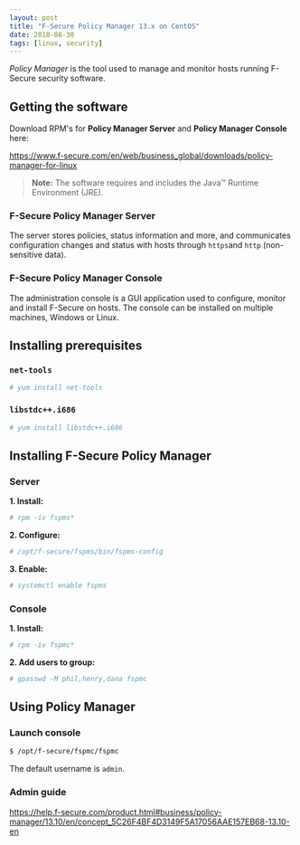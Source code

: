 ```yaml
---
layout: post
title: "F-Secure Policy Manager 13.x on CentOS"
date: 2018-08-30
tags: [linux, security]
---
```


*Policy Manager* is the tool used to manage and monitor hosts running F-Secure security software.

## Getting the software

Download RPM's for **Policy Manager Server** and **Policy Manager Console** here:

<https://www.f-secure.com/en/web/business_global/downloads/policy-manager-for-linux>

>**Note:** The software requires and includes the Java™ Runtime Environment (JRE). 


### F-Secure Policy Manager Server

The server stores policies, status information and more, and communicates configuration changes and status with hosts through `https`and `http` (non-sensitive data).

### F-Secure Policy Manager Console

The administration console is a GUI application used to configure, monitor and install F-Secure on hosts.
The console can be installed on multiple machines, Windows or Linux.


## Installing prerequisites

### `net-tools`

```bash
# yum install net-tools
```

### `libstdc++.i686`

```bash
# yum install libstdc++.i686
```

## Installing F-Secure Policy Manager

### Server

**1. Install:**

```bash
# rpm -iv fspms*
```

**2. Configure:**

```bash
# /opt/f-secure/fspms/bin/fspms-config
```

**3. Enable:**

```bash
# systemctl enable fspms
```

### Console

**1. Install:**

```bash
# rpm -iv fspmc*
```

**2. Add users to group:**

```bash
# gpasswd -M phil,henry,dana fspmc
```

## Using Policy Manager

### Launch console

```bash
$ /opt/f-secure/fspmc/fspmc
```

The default username is `admin`.

### Admin guide

<https://help.f-secure.com/product.html#business/policy-manager/13.10/en/concept_5C26F4BF4D3149F5A17056AAE157EB68-13.10-en>








